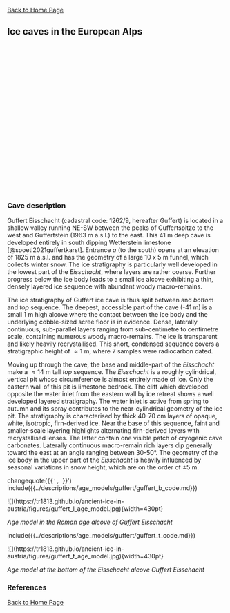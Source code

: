 [Back to Home Page](https://tr1813.github.io/ancient-ice-in-austria/descriptions/index.html)

<link rel="stylesheet" href="https://unpkg.com/leaflet@1.6.0/dist/leaflet.css"
   integrity="sha512-xwE/Az9zrjBIphAcBb3F6JVqxf46+CDLwfLMHloNu6KEQCAWi6HcDUbeOfBIptF7tcCzusKFjFw2yuvEpDL9wQ=="
   crossorigin=""/> 
     <!-- Make sure you put this AFTER Leaflet's CSS -->
 <script src="https://unpkg.com/leaflet@1.6.0/dist/leaflet.js"
   integrity="sha512-gZwIG9x3wUXg2hdXF6+rVkLF/0Vi9U8D2Ntg4Ga5I5BZpVkVxlJWbSQtXPSiUTtC0TjtGOmxa1AJPuV0CPthew=="
   crossorigin=""></script>
   
<div id= "themap">
<h2>Ice caves in the European Alps</h2>
<div id="mapid"></div>

<style type="text/css">
   #mapid { height: 340px; }
</style>

</div>
  <script src='../scripts/map_box.js'  type="text/javascript"></script>  
</div>

### Cave description

Guffert Eisschacht (cadastral code: 1262/9, hereafter Guffert) is located in a shallow valley running NE-SW between the peaks of Guffertspitze to the west and Guffertstein (1963 m a.s.l.) to the east.
This 41 m deep cave is developed entirely in south dipping Wetterstein limestone [@spoetl2021guffertkarst].
Entrance *a* (to the south) opens at an elevation of 1825 m a.s.l. and has the geometry of a large 10 x 5 m funnel, which collects winter snow. 
The ice stratigraphy is particularly well developed in the lowest part of the *Eisschacht*, where layers are rather coarse. 
Further progress below the ice body leads to a small ice alcove exhibiting a thin, densely layered ice sequence with abundant woody macro-remains.

The ice stratigraphy of Guffert ice cave is thus split between and _bottom_ and _top_ sequence. 
The deepest, accessible part of the cave (-41 m) is a small $1$ m high alcove where the contact between the ice body and the underlying cobble-sized scree floor is in evidence.
Dense, laterally continuous, sub-parallel layers ranging from sub-centimetre to centimetre scale, containing numerous woody macro-remains.
The ice is transparent and likely heavily recrystallised.
This short, condensed sequence covers a stratigraphic height of $\approx 1$ m, where 7 samples were radiocarbon dated.



Moving up through the cave, the base and middle-part of the _Eisschacht_ make a $\approx 14$ m tall _top_ sequence.
The _Eisschacht_ is a roughly cylindrical, vertical pit whose circumference is almost entirely made of ice. 
Only the eastern wall of this pit is limestone bedrock.
The cliff which developed opposite the water inlet from the eastern wall by ice retreat shows a well developed layered stratigraphy. 
The water inlet is active from spring to autumn and its spray contributes to the near-cylindrical geometry of the ice pit. 
The stratigraphy is characterised by thick 40-70 cm layers of opaque, white, isotropic, firn-derived ice.
Near the base of this sequence, faint and smaller-scale layering highlights alternating firn-derived layers with recrystallised lenses.
The latter contain one visible patch of cryogenic cave carbonates. 
Laterally continuous macro-remain rich layers dip generally toward the east at an angle ranging between 30-50°. 
The geometry of the ice body in the upper part of the _Eisschacht_ is heavily influenced by seasonal variations in snow height, which are on the order of $\pm 5$ m. 


changequote(`{{', `}}')
include({{../descriptions/age_models/guffert/guffert_b_code.md}})


<div class= "sketches">
![](https://tr1813.github.io/ancient-ice-in-austria/figures/guffert_l_age_model.jpg){width=430pt}
 </div>

_Age model in the Roman age alcove of Guffert Eisschacht_

include({{../descriptions/age_models/guffert/guffert_t_code.md}})

<div class= "sketches">
![](https://tr1813.github.io/ancient-ice-in-austria/figures/guffert_t_age_model.jpg){width=430pt}
 </div>

_Age model at the bottom of the Eisschacht alcove Guffert Eisschacht_


### References

[Back to Home Page](https://tr1813.github.io/ancient-ice-in-austria/descriptions/index.html)

